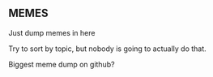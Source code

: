 ## MEMES

Just dump memes in here

Try to sort by topic, but nobody is going to actually do that.

Biggest meme dump on github?
